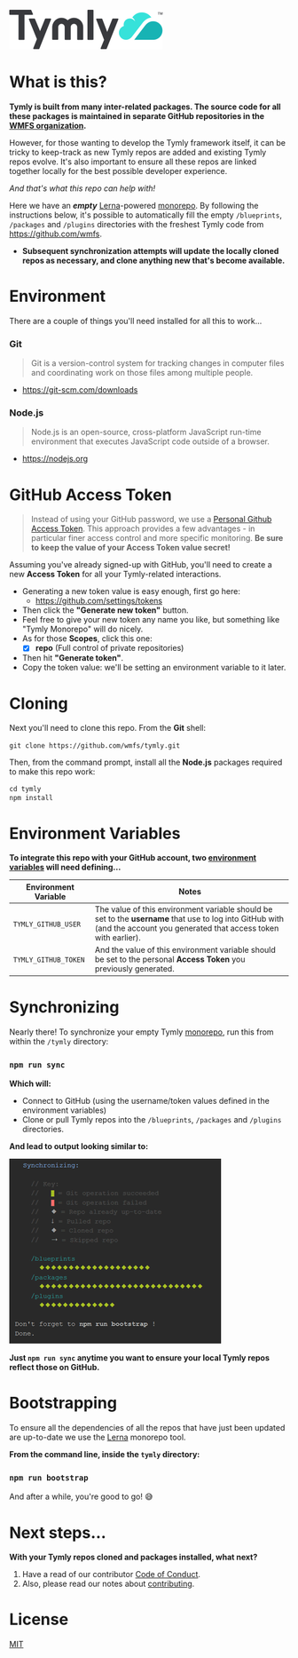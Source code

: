 ![Tymly Logo](https://github.com/wmfs/tymly/blob/master/assets/tymly_wordmark_and_logo_medium.svg)

# What is this?

__Tymly is built from many inter-related packages. The source code for all these packages is maintained in separate GitHub repositories in the [WMFS organization](https://github.com/wmfs).__

However, for those wanting to develop the Tymly framework itself, it can be tricky to keep-track as new Tymly repos are added and existing Tymly repos evolve.
It's also important to ensure all these repos are linked together locally for the best possible developer experience.

_And that's what this repo can help with!_

Here we have an ___empty___ [Lerna](https://github.com/lerna/lerna)-powered [monorepo](https://medium.com/@maoberlehner/monorepos-in-the-wild-33c6eb246cb9).
By following the instructions below, it's possible to automatically fill the empty `/blueprints`, `/packages` and `/plugins` directories with the freshest Tymly code from https://github.com/wmfs.

* __Subsequent synchronization attempts will update the locally cloned repos as necessary, and clone anything new that's become available.__


# Environment

There are a couple of things you'll need installed for all this to work...

### Git

> Git is a version-control system for tracking changes in computer files and coordinating work on those files among multiple people.

* https://git-scm.com/downloads

### Node.js

> Node.js is an open-source, cross-platform JavaScript run-time environment that executes JavaScript code outside of a browser.

* https://nodejs.org

# GitHub Access Token

> Instead of using your GitHub password, we use a [Personal Github Access Token](https://help.github.com/articles/creating-a-personal-access-token-for-the-command-line/).
> This approach provides a few advantages - in particular finer access control and more specific monitoring. __Be sure to keep the value of your Access Token value secret!__

Assuming you've already signed-up with GitHub, you'll need to create a new **Access Token** for all your Tymly-related interactions.

* Generating a new token value is easy enough, first go here:
  * https://github.com/settings/tokens
* Then click the __"Generate new token"__ button.
* Feel free to give your new token any name you like, but something like "Tymly Monorepo" will do nicely.
* As for those __Scopes__, click this one:
  * [x] __repo__ (Full control of private repositories)
* Then hit __"Generate token"__.
* Copy the token value: we'll be setting an environment variable to it later.

# Cloning

Next you'll need to clone this repo. From the __Git__ shell:

`git clone https://github.com/wmfs/tymly.git`

Then, from the command prompt, install all the __Node.js__ packages required to make this repo work:

```
cd tymly
npm install
```

# Environment Variables

__To integrate this repo with your GitHub account, two [environment variables](https://www.twilio.com/blog/2017/01/how-to-set-environment-variables.html) will need defining...__

| Environment Variable | Notes                                                                 |
| -------------------- | --------------------------------------------------------------------- |
| `TYMLY_GITHUB_USER`  | The value of this environment variable should be set to the __username__ that use to log into GitHub with (and the account you generated that access token with earlier).              |
| `TYMLY_GITHUB_TOKEN` | And the value of this environment variable should be set to the personal __Access Token__ you previously generated. |

# Synchronizing

Nearly there! To synchronize your empty Tymly [monorepo](https://medium.com/@maoberlehner/monorepos-in-the-wild-33c6eb246cb9), run this from within the `/tymly` directory:

### `npm run sync`

__Which will:__

* Connect to GitHub (using the username/token values defined in the environment variables)
* Clone or pull Tymly repos into the `/blueprints`, `/packages` and `/plugins` directories.

__And lead to output looking similar to:__

![Sync screenshot](https://github.com/wmfs/tymly/blob/master/assets/sync-screenshot.png)

__Just `npm run sync` anytime you want to ensure your local Tymly repos reflect those on GitHub.__

# Bootstrapping

To ensure all the dependencies of all the repos that have just been updated are up-to-date we use the [Lerna](https://lernajs.io/) monorepo tool.

__From the command line, inside the `tymly` directory:__

### `npm run bootstrap`

And after a while, you're good to go! :sweat_smile:

# Next steps...

__With your Tymly repos cloned and packages installed, what next?__

1. Have a read of our contributor [Code of Conduct](https://github.com/wmfs/tymly/blob/master/CODE_OF_CONDUCT.md).
2. Also, please read our notes about [contributing](https://github.com/wmfs/tymly/blob/master/CONTRIBUTING.md).

# License

[MIT](https://github.com/wmfs/tymly/blob/master/LICENSE)
